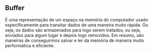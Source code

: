 ## Buffer
 É uma representação de um espaço na memória do computador usado específicamente para transitar dados de uma maneira muito rápida. Ou seja, os dados são armazenados para logo serem tratados, ou seja, enviados para algum lugar e depois logo removidos.
 Em resumo, são maneiras de conseguirmos salvar e ler da memória de maneira muito performática e eficiente.

